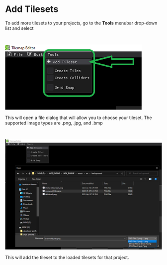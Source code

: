 # Add Tilesets
To add more tilesets to your projects, go to the **Tools** menubar drop-down list and select 
<pre>

</pre>
![Add Tilesets](images/add_tileset.png)

This will open a file dialog that will allow you to choose your tileset. The supported image types are 
.png, .jpg, and .bmp

<pre>

</pre>
![Add Tilesets](images/add_tileset_file.png)

This will add the tileset to the loaded tilesets for that project. 

